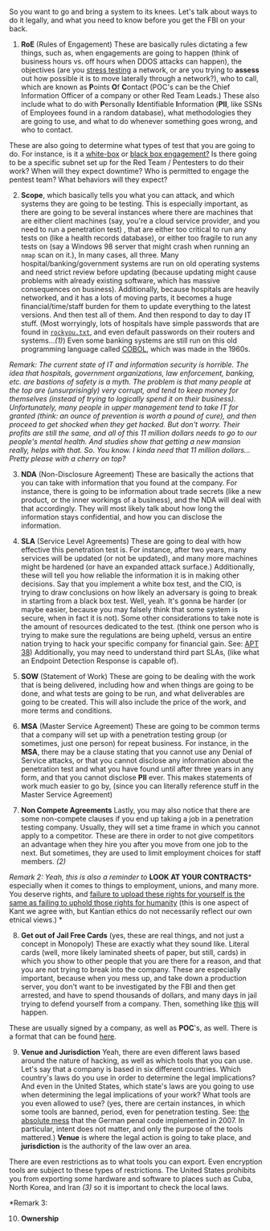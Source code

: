 So you want to go and bring a system to its knees. Let's talk about ways to do it legally, and what you need to know before you get the FBI on your back. 

1. **RoE** (Rules of Engagement) These are basically rules dictating a few things, such as, when engagements are going to happen (think of business hours vs. off hours when DDOS attacks can happen), the objectives (are you [stress testing](https://en.wikipedia.org/wiki/Stress_testing) a network, or are you trying to **assess** out how possible it is to move laterally through a network?), who to call, which are known as **P**oints **O**f **C**ontact (POC's can be the Chief Information Officer of a company or other Red Team Leads.) These also include what to do with **P**ersonally **I**dentifiable **I**nformation (**PII**, like SSNs of Employees found in a random database), what methodologies they are going to use, and what to do whenever something goes wrong, and who to contact.

These are also going to determine what types of test that you are going to do. For instance, is it a [white-box](https://en.wikipedia.org/wiki/White-box_testing) or [black box engagement?](https://en.wikipedia.org/wiki/Black-box_testing) Is there going to be a specific subnet set up for the Red Team / Pentesters to do their work? When will they expect downtime? Who is permitted to engage the pentest team? What behaviors will they expect?
   
2. **Scope**, which basically tells you what you can attack, and which systems they are going to be testing. This is especially important, as there are going to be several instances where there are machines that are either client machines (say, you're a cloud service provider, and you need to run a penetration test) , that are either too critical to run any tests on (like a health records database), or either too fragile to run any tests on (say a Windows 98 server that might crash when running an `nmap` scan on it.), In many cases, all three. Many hospital/banking/government systems are run on old operating systems and need strict review before updating (because updating might cause problems with already existing software, which has massive consequences on business). Additionally, because hospitals are heavily networked, and it has a lots of moving parts, it becomes a huge financial/time/staff burden for them to update everything to the latest versions. And then test all of them. And then respond to day to day IT stuff. (Most worryingly, lots of hospitals have simple passwords that are found in [`rockyou.txt`](https://github.com/zacheller/rockyou), and even default passwords on their routers and systems...*(1)*) Even some banking systems are still run on this old programming language called [COBOL](https://en.wikipedia.org/wiki/COBOL), which was made in the 1960s. 

*Remark: The current state of IT and information security is horrible. The idea that hospitals, government organizations, law enforcement, banking, etc. are bastions of safety is a myth. The problem is that many people at the top are (unsurprisingly) very corrupt, and tend to keep money for themselves (instead of trying to logically spend it on their business). Unfortunately, many people in upper management tend to take IT for granted (think: an ounce of prevention is worth a pound of cure), and then proceed to get shocked when they get hacked. But don't worry. Their profits are still the same, and all of this 11 million dollars needs to go to our people's mental health. And studies show that getting a new mansion really, helps with that. So. You know. I kinda need that 11 million dollars... Pretty please with a cherry on top?*

3. **NDA** (Non-Disclosure Agreement) These are basically the actions that you can take with information that you found at the company. For instance, there is going to be information about trade secrets (like a new product, or the inner workings of a business), and the NDA will deal with that accordingly. They will most likely talk about how long the information stays confidential, and how you can disclose the information.

4. **SLA** (Service Level Agreements) These are going to deal with how effective this penetration test is. For instance, after two years, many services will be updated (or not be updated), and many more machines might be hardened (or have an expanded attack surface.) Additionally, these will tell you how reliable the information it is in making other decisions. Say that you implement a white box test, and the CIO, is trying to draw conclusions on how likely an adversary is going to break in starting from a black box test. Well, yeah. It's gonna be harder (or maybe easier, because you may falsely think that some system is secure, when in fact it is not). Some other considerations to take note is the amount of resources dedicated to the test. (think one person who is trying to make sure the regulations are being upheld, versus an entire nation trying to hack your specific company for financial gain. See: [APT 38](https://web.archive.org/web/20230325143301/https://content.fireeye.com/apt/rpt-apt38)) Additionally, you may need to understand third part SLAs, (like what an Endpoint Detection Response is capable of).

5. **SOW** (Statement of Work) These are going to be dealing with the work that is being delivered, including how and when things are going to be done, and what tests are going to be run, and what deliverables are going to be created. This will also include the price of the work, and more terms and conditions.

6. **MSA** (Master Service Agreement) These are going to be common terms that a company will set up with a penetration testing group (or sometimes, just one person) for repeat business. For instance, in the **MSA**, there may be a clause stating that you cannot use any Denial of Service attacks, or that you cannot disclose any information about the penetration test and what you have found until after three years in any form, and that you cannot disclose **PII** ever. This makes statements of work much easier to go by, (since you can literally reference stuff in the Master Service Agreement)

7. **Non Compete Agreements** Lastly, you may also notice that there are some non-compete clauses if you end up taking a job in a penetration testing company. Usually, they will set a time frame in which you cannot apply to a competitor. These are there in order to not give competitors an advantage when they hire you after you move from one job to the next. But sometimes, they are used to limit employment choices for staff members. *(2)* 

*Remark 2: Yeah, this is also a reminder to* **LOOK AT YOUR CONTRACTS*** especially when it comes to things to employment, unions, and many more. You deserve rights, and [failure to upload these rights for yourself is the same as failing to uphold those rights for humanity](https://plato.stanford.edu/entries/kant-moral/#HumFor) (this is one aspect of Kant we agree with, but Kantian ethics do not necessarily reflect our own etnical views.) *
  
8. **Get out of Jail Free Cards**  (yes, these are real things, and not just a concept in Monopoly) These are exactly what they sound like. Literal cards (well, more likely laminated sheets of paper, but still, cards) in which you show to other people that you are there for a reason, and that you are not trying to break into the company. These are especially important, because when you mess up, and take down a production server, you don't want to be investigated by the FBI and then get arrested, and have to spend thousands of dollars, and many days in jail trying to defend yourself from a company. Then, something like [this](https://www.youtube.com/watch?v=bUk8PzfwpZg) will happen.

These are usually signed by a company, as well as **POC**'s, as well. There is a format that can be found [here](https://www.counterhack.net/permission_memo.html). 

9. **Venue and Jurisdiction** Yeah, there are even different laws based around the nature of hacking, as well as which tools that you can use. Let's say that a company is based in six different countries. Which country's laws do you use in order to determine the legal implications? And even in the United States, which state's laws are you going to use when determining the legal implications of your work? What tools are you even allowed to use? (yes, there are certain instances, in which some tools are banned, period, even for penetration testing.  See: [the absolute mess](https://www.theregister.com/2009/06/07/germany_hacker_tool_law/) that the German penal code implemented in 2007. In particular, intent does not matter, and only the purpose of the tools mattered.) **Venue** is where the legal action is going to take place, and **jurisdiction** is the authority of the law over an area.

There are even restrictions as to what tools you can export. Even encryption tools are subject to these types of restrictions. The United States prohibits you from exporting some hardware and software to places such as Cuba, North Korea, and Iran *(3)* so it is important to check the local laws. 

*Remark 3: 

10. **Ownership**
